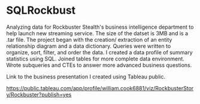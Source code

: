 # SQLRockbust
Analyzing data for Rockbuster Stealth's business intelligence department to help launch new streaming service. The size of the datset is 3MB and is a .tar file. 
The project began with the creation/ extraction of an entity relationship diagram and a data dictionary. Queries were written to organize, sort, filter, and order
the data. I created a data profile of summary statistics using SQL. Joined tables for more complete data environment. Wrote subqueries and CTEs to answer more 
advanced business questions.

Link to the business presentation I created using Tableau public. 

https://public.tableau.com/app/profile/william.cook6881/viz/RockbusterStory/Rockbuster?publish=yes
